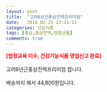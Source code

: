 ```yaml
---
layout: post
title:  "고려6년근홍삼진액프리미엄"
date:   2016-02-25 23:21:11
categories: 건강식품
tags: [홍삼,홍삼진액,명절선물]
comments: true
---
```


<strong><span style="color: rgb(255, 0, 0);">[법정교육 이수, 건강기능식품 영업신고 완료]</span></strong>
<br><br>
고려6년근홍삼진액프리미엄 팝니다.
<br><br>
배송까지 해서 44,800원입니다.
<br>
<br>
<img class="image" src="https://2.bp.blogspot.com/-6GUGo53nOqY/W_TU6IBf51I/AAAAAAAAAzg/1aF8d6Vw4QMYNDZfniquUiedokui5GBYACLcBGAs/s320/34534563546.jpg" alt=""/>
<br>
<br>
<img class="image" src="http://www.nbbang.co.kr/data/webedit/20180802180256_bmmzestx.jpg" alt=""/>  